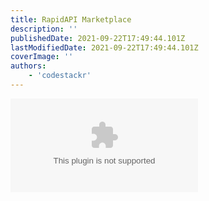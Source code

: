 ```yaml
---
title: RapidAPI Marketplace
description: ''
publishedDate: 2021-09-22T17:49:44.101Z
lastModifiedDate: 2021-09-22T17:49:44.101Z
coverImage: ''
authors:
    - 'codestackr'
---
```


<Embed
	type="youtube"
	url="https://youtu.be/NFToND6x_nI?t=60"
	title="RapidAPI Marketplace"
/>
